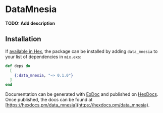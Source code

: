 # DataMnesia

**TODO: Add description**

## Installation

If [available in Hex](https://hex.pm/docs/publish), the package can be installed
by adding `data_mnesia` to your list of dependencies in `mix.exs`:

```elixir
def deps do
  [
    {:data_mnesia, "~> 0.1.0"}
  ]
end
```

Documentation can be generated with [ExDoc](https://github.com/elixir-lang/ex_doc)
and published on [HexDocs](https://hexdocs.pm). Once published, the docs can
be found at [https://hexdocs.pm/data_mnesia](https://hexdocs.pm/data_mnesia).

